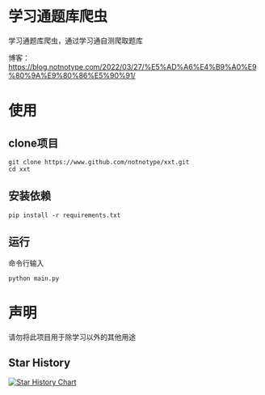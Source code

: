 # 学习通题库爬虫

学习通题库爬虫，通过学习通自测爬取题库

博客：https://blog.notnotype.com/2022/03/27/%E5%AD%A6%E4%B9%A0%E9%80%9A%E9%80%86%E5%90%91/

# 使用

## clone项目

```shell
git clone https://www.github.com/notnotype/xxt.git
cd xxt
```

## 安装依赖

```shell
pip install -r requirements.txt
```

## 运行

命令行输入

```shell
python main.py
```

# 声明

请勿将此项目用于除学习以外的其他用途

## Star History

[![Star History Chart](https://api.star-history.com/svg?repos=notnotype/xxt&type=Date)](https://star-history.com/#notnotype/xxt&Date)
